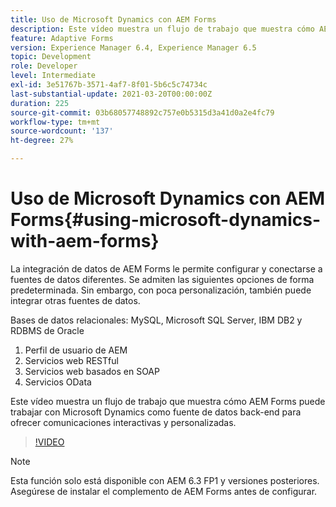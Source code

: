 ```yaml
---
title: Uso de Microsoft Dynamics con AEM Forms
description: Este vídeo muestra un flujo de trabajo que muestra cómo AEM Forms puede trabajar con Microsoft Dynamics como fuente de datos back-end para ofrecer comunicaciones interactivas y personalizadas.
feature: Adaptive Forms
version: Experience Manager 6.4, Experience Manager 6.5
topic: Development
role: Developer
level: Intermediate
exl-id: 3e51767b-3571-4af7-8f01-5b6c5c74734c
last-substantial-update: 2021-03-20T00:00:00Z
duration: 225
source-git-commit: 03b68057748892c757e0b5315d3a41d0a2e4fc79
workflow-type: tm+mt
source-wordcount: '137'
ht-degree: 27%

---
```


# Uso de Microsoft Dynamics con AEM Forms{#using-microsoft-dynamics-with-aem-forms}

La integración de datos de AEM Forms le permite configurar y conectarse a fuentes de datos diferentes. Se admiten las siguientes opciones de forma predeterminada. Sin embargo, con poca personalización, también puede integrar otras fuentes de datos.

Bases de datos relacionales: MySQL, Microsoft SQL Server, IBM DB2 y RDBMS de Oracle
1. Perfil de usuario de AEM
1. Servicios web RESTful
1. Servicios web basados en SOAP
1. Servicios OData

Este vídeo muestra un flujo de trabajo que muestra cómo AEM Forms puede trabajar con Microsoft Dynamics como fuente de datos back-end para ofrecer comunicaciones interactivas y personalizadas.

>[!VIDEO](https://video.tv.adobe.com/v/39251?quality=12&learn=on&captions=spa)

>[!NOTE]
>
>Esta función solo está disponible con AEM 6.3 FP1 y versiones posteriores. Asegúrese de instalar el complemento de AEM Forms antes de configurar.

